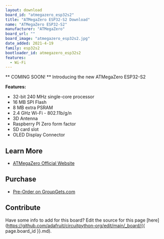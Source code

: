 ```yaml
---
layout: download
board_id: "atmegazero_esp32s2"
title: "ATMegaZero ESP32-S2 Download"
name: "ATMegaZero ESP32-S2"
manufacturer: "ATMegaZero"
board_url: ""
board_image: "atmegazero_esp32s2.jpg"
date_added: 2021-4-19
family: esp32s2
bootloader_id: atmegazero_esp32s2
features:
  - Wi-Fi
---
```


** COMING SOON! **
Introducing the new ATMegaZero ESP32-S2 

**Features:**
 - 32-bit 240 MHz single-core processor 
 - 16 MB SPI Flash
 - 8 MB extra PSRAM
 - 2.4 GHz Wi-Fi - 802.11b/g/n
 - 3D Antenna
 - Raspberry PI Zero form factor
 - SD card slot
 - OLED Display Connector

## Learn More

* [ATMegaZero Official Website](https://www.atmegazero.com)

## Purchase
* [Pre-Order on GroupGets.com](https://groupgets.com/campaigns/936-atmegazero-esp32-s2)

## Contribute

Have some info to add for this board? Edit the source for this page [here](https://github.com/adafruit/circuitpython-org/edit/main/_board/{{ page.board_id }}.md).
